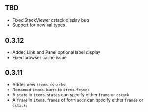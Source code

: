## TBD
* Fixed StackViewer cstack display bug
* Support for new Val types

## 0.3.12
* Added Link and Panel optional label display
* Fixed browser cache issue

## 0.3.11
* Added new `items.cstacks`
* Renamed `items.konts` to `items.frames`
* A `state` in `items.states` can specify either `frame` or `cstack`
* A `frame` in `items.frames` of form `addr` can specify either `frames` or `cstacks`
